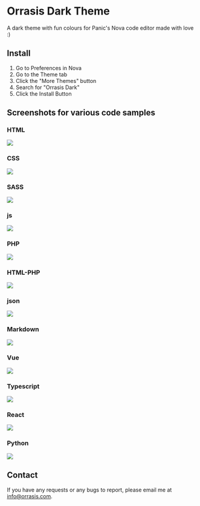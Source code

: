 # Orrasis Dark Theme
A dark theme with fun colours for Panic's Nova code editor made with love :)

## Install

1. Go to Preferences in Nova
2. Go to the Theme tab
3. Click the "More Themes" button
4. Search for "Orrasis Dark"
5. Click the Install Button

## Screenshots for various code samples

### HTML
![](https://www.orrasis.com/img/orrasis-dark-theme/html.jpg)

### CSS
![](https://www.orrasis.com/img/orrasis-dark-theme/css.jpg)

### SASS
![](https://www.orrasis.com/img/orrasis-dark-theme/sass.jpg)

### js
![](https://www.orrasis.com/img/orrasis-dark-theme/js.jpg)

### PHP
![](https://www.orrasis.com/img/orrasis-dark-theme/php.jpg)

### HTML-PHP
![](https://www.orrasis.com/img/orrasis-dark-theme/html-php.jpg)

### json
![](https://www.orrasis.com/img/orrasis-dark-theme/json.jpg)

### Markdown
![](https://www.orrasis.com/img/orrasis-dark-theme/markdown.jpg)

### Vue
![](https://www.orrasis.com/img/orrasis-dark-theme/vue.jpg)

### Typescript
![](https://www.orrasis.com/img/orrasis-dark-theme/typescript.jpg)

### React
![](https://www.orrasis.com/img/orrasis-dark-theme/react.jpg)

### Python
![](https://www.orrasis.com/img/orrasis-dark-theme/python.jpg)

## Contact

If you have any requests or any bugs to report, please email me at info@orrasis.com.
